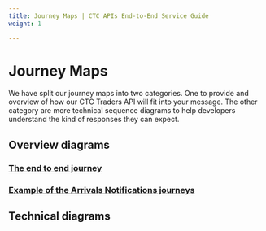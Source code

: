 ```yaml
---
title: Journey Maps | CTC APIs End-to-End Service Guide
weight: 1

---
```


# Journey Maps
<!--- Section owner: CTC Traders API --->

We have split our journey maps into two categories. One to provide and overview of how our CTC Traders API will fit into your message. The other category are more technical sequence diagrams to help developers understand the kind of responses they can expect. 

## Overview diagrams

### [The end to end journey](documentation/movements-diagram.html)
### [Example of the Arrivals Notifications journeys](documentation/arrivals-diagram.html)

## Technical diagrams

